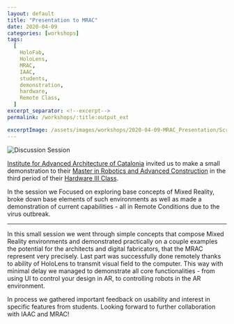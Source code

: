 ```yaml
---
layout: default
title: "Presentation to MRAC"
date: 2020-04-09
categories: [workshops]
tags:
  [
    HoloFab,
    HoloLens,
    MRAC,
    IAAC,
    students,
    demonstration,
    hardware,
    Remote Class,
  ]
excerpt_separator: <!--excerpt-->
permalink: /workshops/:title:output_ext

excerptImage: /assets/images/workshops/2020-04-09-MRAC_Presentation/Screenshot_Zoom.png
---
```


![Discussion Session](<{{ page.excerptImage | prepend: site.baseurl | prepend: site.url }}>)

[Institute for Advanced Architecture of Catalonia](https://iaac.net/) invited us to make a small demonstration to their [Master in Robotics and Advanced Construction](https://iaac.net/educational-programmes/masters-programmes/master-in-robotics-and-advanced-construction-mrac/) in the third period of their [Hardware III Class](http://www.iaacblog.com/programs/h-3-syllabus-faculty-2/).

In the session we Focused on exploring base concepts of Mixed Reality, broke down base elements of such environments as well as made a demonstration of current capabilities - all in Remote Conditions due to the virus outbreak.

<!--excerpt-->

<hr>

In this small session we went through simple concepts that compose Mixed Reality environments and demonstrated practically on a couple examples the potential for the architects and digital fabricators, that the MRAC represent very precisely. Last part was successfully done remotely thanks to ability of HoloLens to transmit visual field to the computer. This way with minimal delay we managed to demonstrate all core functionalities - from using UI to control your design in AR, to controlling robots in the AR environment.

In process we gathered important feedback on usability and interest in specific features from students. Looking forward to further collaboration with IAAC and MRAC!
